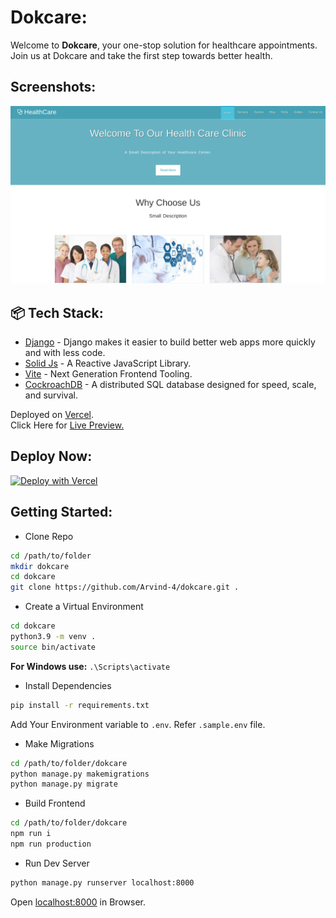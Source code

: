 # Dokcare:

Welcome to **Dokcare**, your one-stop solution for healthcare appointments. Join us at Dokcare and take the first step towards better health.

## Screenshots:

<img src="https://github.com/Arvind-4/dokcare/blob/main/.github/static/homepage.png?raw=true" alt="Home Page" />

## 📦 Tech Stack:

- [Django](https://www.djangoproject.com) - Django makes it easier to build better web apps more quickly and with less code.
- [Solid Js](https://www.solidjs.com/)  - A Reactive JavaScript Library.
- [Vite](https://vitejs.dev/)  - Next Generation Frontend Tooling.
- [CockroachDB](https://www.cockroachlabs.com/)  - A distributed SQL database designed for speed, scale, and survival.


Deployed on [Vercel](https://vercel.com/). <br/>
Click Here for [Live Preview.](https://dokcare.vercel.app/)



## Deploy Now:
[![Deploy with Vercel](https://vercel.com/button)](https://vercel.com/new/clone?repository-url=https://github.com/Arvind-4/dokcare/)

## Getting Started: 

- Clone Repo 

```bash
cd /path/to/folder
mkdir dokcare
cd dokcare
git clone https://github.com/Arvind-4/dokcare.git .
```  

- Create a Virtual Environment

```bash
cd dokcare
python3.9 -m venv .
source bin/activate
```

**For Windows use:** `.\Scripts\activate`

- Install Dependencies

```bash
pip install -r requirements.txt
```

Add Your Environment variable to `.env`.
 Refer `.sample.env` file.

- Make Migrations

```bash
cd /path/to/folder/dokcare
python manage.py makemigrations
python manage.py migrate
```

- Build Frontend

```bash
cd /path/to/folder/dokcare
npm run i
npm run production
```

- Run Dev Server

```bash
python manage.py runserver localhost:8000
```

Open [localhost:8000](http://localhost:8000/) in Browser.

